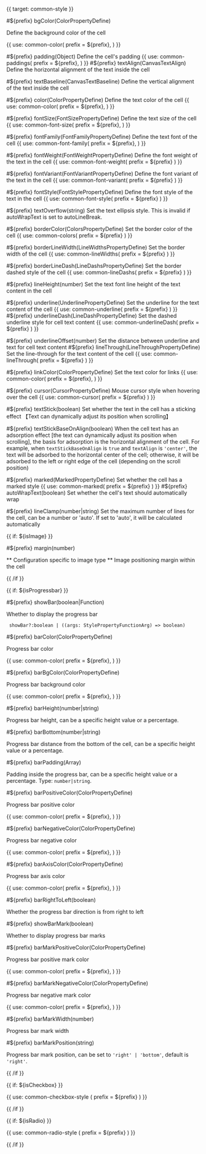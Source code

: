 {{ target: common-style }}

#${prefix} bgColor(ColorPropertyDefine)

Define the background color of the cell

{{ use: common-color(
  prefix = ${prefix},
) }}

#${prefix} padding(Object)
Define the cell's padding
{{ use: common-paddings(
  prefix = ${prefix},
) }}
#${prefix} textAlign(CanvasTextAlign)
Define the horizontal alignment of the text inside the cell

#${prefix} textBaseline(CanvasTextBaseline)
Define the vertical alignment of the text inside the cell

#${prefix} color(ColorPropertyDefine)
Define the text color of the cell
{{ use: common-color(
  prefix = ${prefix},
) }}

#${prefix} fontSize(FontSizePropertyDefine)
Define the text size of the cell
{{ use: common-font-size(
  prefix = ${prefix},
) }}

#${prefix} fontFamily(FontFamilyPropertyDefine)
Define the text font of the cell
{{ use: common-font-family(
  prefix = ${prefix},
) }}

#${prefix} fontWeight(FontWeightPropertyDefine)
Define the font weight of the text in the cell
{{ use: common-font-weight(
  prefix = ${prefix}
  ) }}

#${prefix} fontVariant(FontVariantPropertyDefine)
Define the font variant of the text in the cell
{{ use: common-font-variant(
  prefix = ${prefix}
  ) }}

#${prefix} fontStyle(FontStylePropertyDefine)
Define the font style of the text in the cell
{{ use: common-font-style(
  prefix = ${prefix}
  ) }}

#${prefix} textOverflow(string)
Set the text ellipsis style. This is invalid if autoWrapText is set to autoLineBreak.

#${prefix} borderColor(ColorsPropertyDefine)
Set the border color of the cell
{{ use: common-colors(
  prefix = ${prefix}
  ) }}

#${prefix} borderLineWidth(LineWidthsPropertyDefine)
Set the border width of the cell
{{ use: common-lineWidths(
  prefix = ${prefix}
  ) }}

#${prefix} borderLineDash(LineDashsPropertyDefine)
Set the border dashed style of the cell
{{ use: common-lineDashs(
  prefix = ${prefix}
  ) }}

#${prefix} lineHeight(number)
Set the text font line height of the text content in the cell

#${prefix} underline(UnderlinePropertyDefine)
Set the underline for the text content of the cell
{{ use: common-underline(
  prefix = ${prefix}
  ) }}
#${prefix} underlineDash(LineDashPropertyDefine)
Set the dashed underline style for cell text content
{{ use: common-underlineDash(
  prefix = ${prefix}
  ) }}

#${prefix} underlineOffset(number)
Set the distance between underline and text for cell text content
#${prefix} lineThrough(LineThroughPropertyDefine)
Set the line-through for the text content of the cell
{{ use: common-lineThrough(
  prefix = ${prefix}
  ) }}

#${prefix} linkColor(ColorPropertyDefine)
Set the text color for links
{{ use: common-color(
  prefix = ${prefix},
) }}

#${prefix} cursor(CursorPropertyDefine)
Mouse cursor style when hovering over the cell
{{ use: common-cursor(
  prefix = ${prefix}
  ) }}

#${prefix} textStick(boolean)
Set whether the text in the cell has a sticking effect 【Text can dynamically adjust its position when scrolling】

#${prefix} textStickBaseOnAlign(boolean)
When the cell text has an adsorption effect [the text can dynamically adjust its position when scrolling], the basis for adsorption is the horizontal alignment of the cell. For example, when `textStickBaseOnAlign` is `true` and `textAlign` is `'center'`, the text will be adsorbed to the horizontal center of the cell; otherwise, it will be adsorbed to the left or right edge of the cell (depending on the scroll position)

#${prefix} marked(MarkedPropertyDefine)
Set whether the cell has a marked style
{{ use: common-marked(
  prefix = ${prefix}
  ) }}
#${prefix} autoWrapText(boolean)
Set whether the cell's text should automatically wrap

#${prefix} lineClamp(number|string)
Set the maximum number of lines for the cell, can be a number or 'auto'. If set to 'auto', it will be calculated automatically

{{ if: ${isImage} }}

#${prefix} margin(number)

** Configuration specific to image type ** Image positioning margin within the cell

{{ /if }}

{{ if: ${isProgressbar} }}

#${prefix} showBar(boolean|Function)

Whether to display the progress bar

```
 showBar?:boolean | ((args: StylePropertyFunctionArg) => boolean)
```

#${prefix} barColor(ColorPropertyDefine)

Progress bar color

{{ use: common-color(
  prefix = ${prefix},
) }}

#${prefix} barBgColor(ColorPropertyDefine)

Progress bar background color

{{ use: common-color(
  prefix = ${prefix},
) }}

#${prefix} barHeight(number|string)

Progress bar height, can be a specific height value or a percentage.

#${prefix} barBottom(number|string)

Progress bar distance from the bottom of the cell, can be a specific height value or a percentage.

#${prefix} barPadding(Array)

Padding inside the progress bar, can be a specific height value or a percentage. Type: `number|string`.

#${prefix} barPositiveColor(ColorPropertyDefine)

Progress bar positive color

{{ use: common-color(
  prefix = ${prefix},
) }}

#${prefix} barNegativeColor(ColorPropertyDefine)

Progress bar negative color

{{ use: common-color(
  prefix = ${prefix},
) }}

#${prefix} barAxisColor(ColorPropertyDefine)

Progress bar axis color

{{ use: common-color(
  prefix = ${prefix},
) }}

#${prefix} barRightToLeft(boolean)

Whether the progress bar direction is from right to left

#${prefix} showBarMark(boolean)

Whether to display progress bar marks

#${prefix} barMarkPositiveColor(ColorPropertyDefine)

Progress bar positive mark color

{{ use: common-color(
  prefix = ${prefix},
) }}

#${prefix} barMarkNegativeColor(ColorPropertyDefine)

Progress bar negative mark color

{{ use: common-color(
  prefix = ${prefix},
) }}

#${prefix} barMarkWidth(number)

Progress bar mark width

#${prefix} barMarkPosition(string)

Progress bar mark position, can be set to `'right' | 'bottom'`, default is `'right'`.

{{ /if }}

{{ if: ${isCheckbox} }}

{{ use: common-checkbox-style (
  prefix = ${prefix}
  ) }}

{{ /if }}

{{ if: ${isRadio} }}

{{ use: common-radio-style (
  prefix = ${prefix}
  ) }}

{{ /if }}